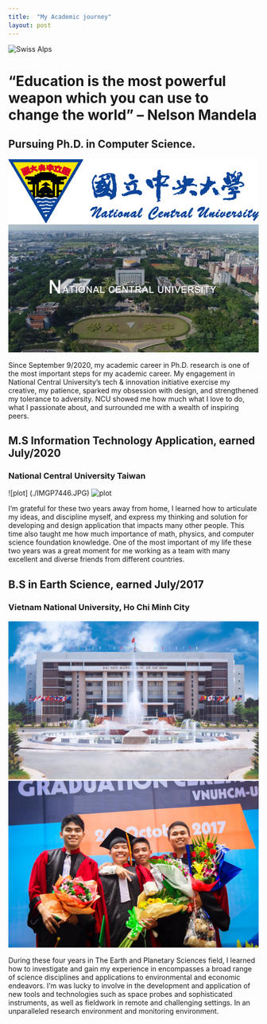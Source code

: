 ```yaml
---
title:  "My Academic journey"
layout: post
---
```

![Swiss Alps](https://live.staticflickr.com/8710/17016040685_53bf850e8e_b.jpg)

# “Education is the most powerful weapon which you can use to change the world” – Nelson Mandela


## Pursuing Ph.D. in Computer Science.  
![plot](./National-Central-University.jpg)
![plot](./maxresdefault.jpg)

Since September 9/2020, my academic career in Ph.D. research is one of the most important steps for my academic career. My engagement in National Central University’s tech & innovation initiative exercise my creative, my patience, sparked my obsession with design, and strengthened my tolerance to adversity. 
NCU showed me how much what I love to do, what I passionate about, and surrounded me with a wealth of inspiring peers. 

## M.S Information Technology Application, earned July/2020
### National Central University Taiwan
![plot] (./IMGP7446.JPG)
![plot](./IMGP7718.JPG)


I’m grateful for these two years away from home, I learned how to articulate my ideas, and discipline myself, and express my thinking and solution for developing and design application that impacts many other people. This time also taught me how much importance of math, physics, and computer science foundation knowledge. One of the most important of my life these two years was a great moment for me working as a team with many excellent and diverse friends from different countries.


## B.S  in Earth Science, earned July/2017
### Vietnam National University, Ho Chi Minh City 
![plot](./z1-31.jpg)
![plot](./22829047_1017720821704376_2161625435514613048_o.jpg)

During these four years in The Earth and Planetary Sciences field, I learned how to investigate and gain my experience in encompasses a broad range of science disciplines and applications to environmental and economic endeavors. I’m was lucky to involve in the development and application of new tools and technologies such as space probes and sophisticated instruments, as well as fieldwork in remote and challenging settings. In an unparalleled research environment and monitoring environment.



